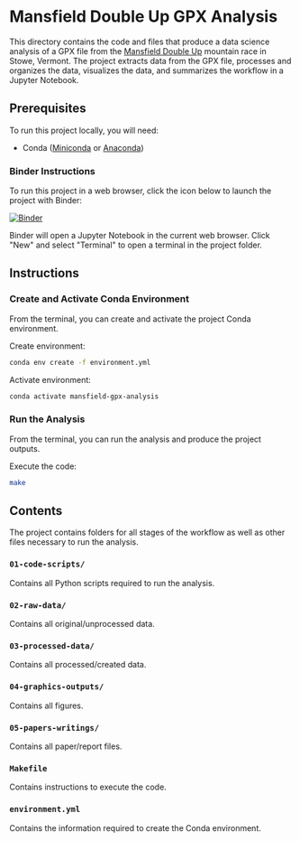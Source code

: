# Mansfield Double Up GPX Analysis

This directory contains the code and files that produce a data science analysis of a GPX file from the [Mansfield Double Up](http://www.nativeendurance.com/mansfielddoubleup.html) mountain race in Stowe, Vermont. The project extracts data from the GPX file, processes and organizes the data, visualizes the data, and summarizes the workflow in a Jupyter Notebook.

## Prerequisites

To run this project locally, you will need:

* Conda ([Miniconda](https://docs.conda.io/en/latest/miniconda.html) or [Anaconda](https://docs.anaconda.com/anaconda/install/))

### Binder Instructions

To run this project in a web browser, click the icon below to launch the project with Binder:

[![Binder](https://mybinder.org/badge_logo.svg)](https://mybinder.org/v2/gh/calekochenour/mansfield-double-up-gpx-analysis/master)

Binder will open a Jupyter Notebook in the current web browser. Click "New" and select "Terminal" to open a terminal in the project folder.

## Instructions

### Create and Activate Conda Environment

From the terminal, you can create and activate the project Conda environment.

Create environment:

```bash
conda env create -f environment.yml
```

Activate environment:

```bash
conda activate mansfield-gpx-analysis
```

### Run the Analysis

From the terminal, you can run the analysis and produce the project outputs.

Execute the code:

```bash
make
```

## Contents

The project contains folders for all stages of the workflow as well as other files necessary to run the analysis.

### `01-code-scripts/`

Contains all Python scripts required to run the analysis.

### `02-raw-data/`

Contains all original/unprocessed data.

### `03-processed-data/`

Contains all processed/created data.

### `04-graphics-outputs/`

Contains all figures.

### `05-papers-writings/`

Contains all paper/report files.

### `Makefile`

Contains instructions to execute the code.

### `environment.yml`

Contains the information required to create the Conda environment.

